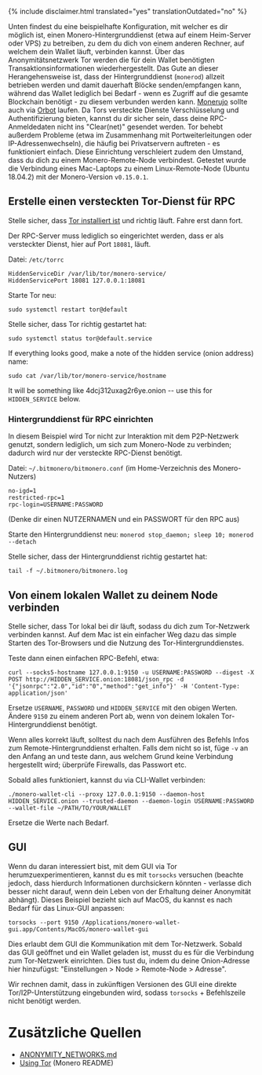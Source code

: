 {% include disclaimer.html translated="yes" translationOutdated="no" %}

Unten findest du eine beispielhafte Konfiguration, mit welcher es dir
möglich ist, einen Monero-Hintergrunddienst (etwa auf einem Heim-Server oder
VPS) zu betreiben, zu dem du dich von einem anderen Rechner, auf welchem
dein Wallet läuft, verbinden kannst. Über das Anonymitätsnetzwerk Tor werden
die für dein Wallet benötigten Transaktionsinformationen
wiederhergestellt. Das Gute an dieser Herangehensweise ist, dass der
Hintergrunddienst (`monerod`) allzeit betrieben werden und damit dauerhaft
Blöcke senden/empfangen kann, während das Wallet lediglich bei Bedarf - wenn
es Zugriff auf die gesamte Blockchain benötigt - zu diesem verbunden werden
kann. [Monerujo](https://www.monerujo.io/) sollte auch via
[Orbot](https://guardianproject.info/apps/org.torproject.android/)
laufen. Da Tors versteckte Dienste Verschlüsselung und Authentifizierung
bieten, kannst du dir sicher sein, dass deine RPC-Anmeldedaten nicht ins
"Clear(net)" gesendet werden. Tor behebt außerdem Probleme (etwa im
Zusammenhang mit Portweiterleitungen oder IP-Adressenwechseln), die häufig
bei Privatservern auftreten - es funktioniert einfach. Diese Einrichtung
verschleiert zudem den Umstand, dass du dich zu einem Monero-Remote-Node
verbindest. Getestet wurde die Verbindung eines Mac-Laptops zu einem
Linux-Remote-Node (Ubuntu 18.04.2) mit der Monero-Version `v0.15.0.1`.

## Erstelle einen versteckten Tor-Dienst für RPC

Stelle sicher, dass [Tor installiert
ist](https://community.torproject.org/relay/setup/bridge/debian-ubuntu/) und
richtig läuft. Fahre erst dann fort.

Der RPC-Server muss lediglich so eingerichtet werden, dass er als
versteckter Dienst, hier auf Port `18081`, läuft.

Datei: `/etc/torrc`

```
HiddenServiceDir /var/lib/tor/monero-service/
HiddenServicePort 18081 127.0.0.1:18081
```
Starte Tor neu:
```
sudo systemctl restart tor@default
```

Stelle sicher, dass Tor richtig gestartet hat:
```
sudo systemctl status tor@default.service
```

If everything looks good, make a note of the hidden service (onion address)
name:
```
sudo cat /var/lib/tor/monero-service/hostname
```
It will be something like 4dcj312uxag2r6ye.onion -- use this for
`HIDDEN_SERVICE` below.

### Hintergrunddienst für RPC einrichten

In diesem Beispiel wird Tor nicht zur Interaktion mit dem P2P-Netzwerk
genutzt, sondern lediglich, um sich zum Monero-Node zu verbinden; dadurch
wird nur der versteckte RPC-Dienst benötigt.

Datei: `~/.bitmonero/bitmonero.conf` (im Home-Verzeichnis des
Monero-Nutzers)

```
no-igd=1
restricted-rpc=1
rpc-login=USERNAME:PASSWORD
```
(Denke dir einen NUTZERNAMEN und ein PASSWORT für den RPC aus)

Starte den Hintergrunddienst neu: `monerod stop_daemon; sleep 10; monerod
--detach`

Stelle sicher, dass der Hintergrunddienst richtig gestartet hat:
```
tail -f ~/.bitmonero/bitmonero.log
```

## Von einem lokalen Wallet zu deinem Node verbinden

Stelle sicher, dass Tor lokal bei dir läuft, sodass du dich zum Tor-Netzwerk
verbinden kannst. Auf dem Mac ist ein einfacher Weg dazu das simple Starten
des Tor-Browsers und die Nutzung des Tor-Hintergrunddienstes.

Teste dann einen einfachen RPC-Befehl, etwa:
```
curl --socks5-hostname 127.0.0.1:9150 -u USERNAME:PASSWORD --digest -X POST http://HIDDEN_SERVICE.onion:18081/json_rpc -d '{"jsonrpc":"2.0","id":"0","method":"get_info"}' -H 'Content-Type: application/json'
```
Ersetze `USERNAME`, `PASSWORD` und `HIDDEN_SERVICE` mit den obigen
Werten. Ändere `9150` zu einem anderen Port ab, wenn von deinem lokalen
Tor-Hintergrunddienst benötigt.

Wenn alles korrekt läuft, solltest du nach dem Ausführen des Befehls Infos
zum Remote-Hintergrunddienst erhalten. Falls dem nicht so ist, füge ` -v `
an den Anfang an und teste dann, aus welchem Grund keine Verbindung
hergestellt wird; überprüfe Firewalls, das Passwort etc.

Sobald alles funktioniert, kannst du via CLI-Wallet verbinden:
```
./monero-wallet-cli --proxy 127.0.0.1:9150 --daemon-host HIDDEN_SERVICE.onion --trusted-daemon --daemon-login USERNAME:PASSWORD --wallet-file ~/PATH/TO/YOUR/WALLET
```
Ersetze die Werte nach Bedarf.

## GUI

Wenn du daran interessiert bist, mit dem GUI via Tor herumzuexperimentieren,
kannst du es mit `torsocks` versuchen (beachte jedoch, dass hierdurch
Informationen durchsickern könnten - verlasse dich besser nicht darauf, wenn
dein Leben von der Erhaltung deiner Anonymität abhängt). Dieses Beispiel
bezieht sich auf MacOS, du kannst es nach Bedarf für das Linux-GUI anpassen:
```
torsocks --port 9150 /Applications/monero-wallet-gui.app/Contents/MacOS/monero-wallet-gui
```

Dies erlaubt dem GUI die Kommunikation mit dem Tor-Netzwerk. Sobald das GUI geöffnet und ein Wallet geladen ist, musst du es für die Verbindung zum Tor-Netzwerk einrichten. Dies tust du, indem du deine Onion-Adresse hier hinzufügst: "Einstellungen > Node > Remote-Node > Adresse".

Wir rechnen damit, dass in zukünftigen Versionen des GUI eine direkte
Tor/I2P-Unterstützung eingebunden wird, sodass `torsocks` + Befehlszeile
nicht benötigt werden.

# Zusätzliche Quellen

* [ANONYMITY_NETWORKS.md](https://github.com/monero-project/monero/blob/master/docs/ANONYMITY_NETWORKS.md)
* [Using Tor](https://github.com/monero-project/monero#using-tor) (Monero
  README)
